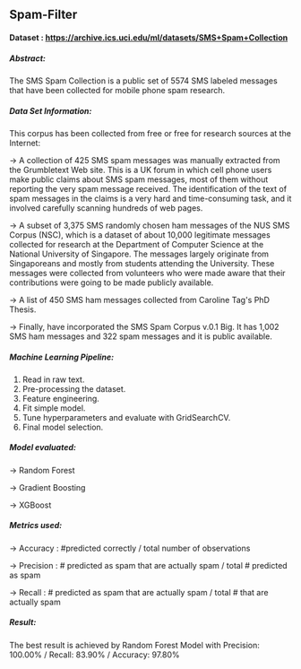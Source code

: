 ## Spam-Filter

#### Dataset : https://archive.ics.uci.edu/ml/datasets/SMS+Spam+Collection

##### Abstract: 
The SMS Spam Collection is a public set of 5574 SMS labeled messages that have been collected for mobile phone spam research.

##### Data Set Information:
This corpus has been collected from free or free for research sources at the Internet:

-> A collection of 425 SMS spam messages was manually extracted from the Grumbletext Web site. This is a UK forum in which cell phone users make public claims about SMS spam messages, most of them without reporting the very spam message received. The identification of the text of spam messages in the claims is a very hard and time-consuming task, and it involved carefully scanning hundreds of web pages.

-> A subset of 3,375 SMS randomly chosen ham messages of the NUS SMS Corpus (NSC), which is a dataset of about 10,000 legitimate messages collected for research at the Department of Computer Science at the National University of Singapore. The messages largely originate from Singaporeans and mostly from students attending the University. These messages were collected from volunteers who were made aware that their contributions were going to be made publicly available. 

-> A list of 450 SMS ham messages collected from Caroline Tag's PhD Thesis.

-> Finally, have incorporated the SMS Spam Corpus v.0.1 Big. It has 1,002 SMS ham messages and 322 spam messages and it is public available.

##### Machine Learning Pipeline:
1. Read in raw text.
2. Pre-processing the dataset.
3. Feature engineering.
4. Fit simple model.
5. Tune hyperparameters and evaluate with GridSearchCV.
6. Final model selection.


##### Model evaluated:
-> Random Forest

-> Gradient Boosting

-> XGBoost
##### Metrics used:
-> Accuracy : #predicted correctly / total number of observations

-> Precision : # predicted as spam that are actually spam / total # predicted as spam

-> Recall : # predicted as spam that are actually spam / total # that are actually spam

##### Result:
The best result is achieved by Random Forest Model with Precision: 100.00% / Recall: 83.90% / Accuracy: 97.80%
